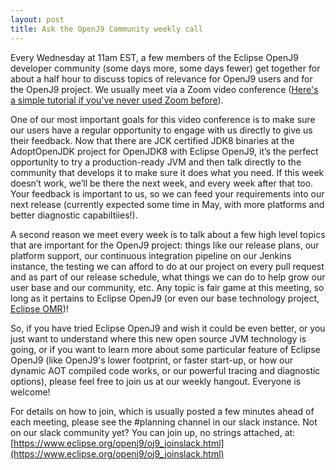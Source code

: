 ```yaml
---
layout: post
title: Ask the OpenJ9 Community weekly call
---
```


Every Wednesday at 11am EST, a few members of the Eclipse OpenJ9 developer community
(some days more, some days fewer) get together for about a half hour to discuss topics
of relevance for OpenJ9 users and for the OpenJ9 project. We usually meet via a Zoom
video conference
([Here's a simple tutorial if you've never used Zoom before](https://blogs.otago.ac.nz/zoom/how-to-join-a-zoom-meeting-step-by-step/)).

One of our most important goals for this video conference is to make sure our users have
a regular opportunity to engage with us directly to give us their feedback. Now that
there are JCK certified JDK8 binaries at the AdoptOpenJDK project for OpenJDK8 with
Eclipse OpenJ9, it’s the perfect opportunity to try a production-ready JVM and then
talk directly to the community that develops it to make sure it does what you need.
If this week doesn’t work, we’ll be there the next week, and every week after that
too. Your feedback is important to us, so we can feed your requirements into our
next release (currently expected some time in May, with more platforms and better
diagnostic capabiltiies!).

A second reason we meet every week is to talk about a few high level topics that are
important for the OpenJ9 project: things like our release plans, our platform support,
our continuous integration pipeline on our Jenkins instance, the testing we can afford
to do at our project on every pull request and as part of our release schedule, what
things we can do to help grow our user base and our community, etc. Any topic is fair
game at this meeting, so long as it pertains to Eclipse OpenJ9 (or even our base
technology project, [Eclipse OMR](https://github.com/eclipse/omr))!

So, if you have tried Eclipse OpenJ9 and wish it could be even better, or you just want
to understand where this new open source JVM technology is going, or if you want to learn
more about some particular feature of Eclipse OpenJ9 (like OpenJ9's lower footprint, or faster
start-up, or how our dynamic AOT compiled code works, or our powerful tracing and diagnostic
options), please feel free to join us at our weekly hangout. Everyone is welcome!

For details on how to join, which is usually posted a few minutes ahead of each meeting,
please see the #planning channel in our slack instance. Not on our slack community yet?
You can join up, no strings attached, at:
[https://www.eclipse.org/openj9/oj9_joinslack.html](https://www.eclipse.org/openj9/oj9_joinslack.html)
